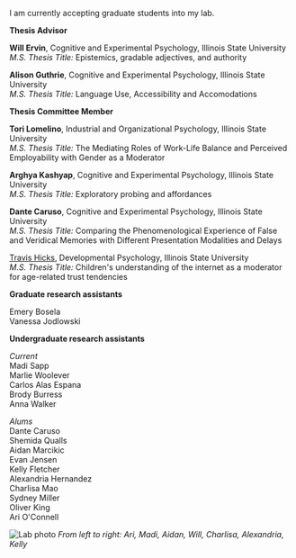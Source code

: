 I am currently accepting graduate students into my lab. 


**Thesis Advisor**

**Will Ervin**, Cognitive and Experimental Psychology, Illinois State University<br>
_M.S. Thesis Title:_ Epistemics, gradable adjectives, and authority

**Alison Guthrie**, Cognitive and Experimental Psychology, Illinois State University<br>
_M.S. Thesis Title:_ Language Use, Accessibility and Accomodations 


**Thesis Committee Member**

**Tori Lomelino**, Industrial and Organizational Psychology, Illinois State University<br>
_M.S. Thesis Title:_ The Mediating Roles of Work-Life Balance and Perceived Employability with Gender as a Moderator

**Arghya Kashyap**, Cognitive and Experimental Psychology, Illinois State University<br>
_M.S. Thesis Title:_ Exploratory probing and affordances

**Dante Caruso**, Cognitive and Experimental Psychology, Illinois State University<br>
_M.S. Thesis Title:_ Comparing the Phenomenological Experience of False and Veridical Memories with Different Presentation Modalities and Delays

[Travis Hicks](https://www.linkedin.com/in/travis-hicks-692519123/), Developmental Psychology, Illinois State University<br>
_M.S. Thesis Title:_ Children's understanding of the internet as a moderator for age-related trust tendencies



**Graduate research assistants**

Emery Bosela<br>
Vanessa Jodlowski

**Undergraduate research assistants**

_Current_<br>
Madi Sapp<br>
Marlie Woolever<br>
Carlos Alas Espana<br>
Brody Burress<br>
Anna Walker<br>




_Alums_<br>
Dante Caruso<br>
Shemida Qualls<br>
Aidan Marcikic<br>
Evan Jensen<br>
Kelly Fletcher<br>
Alexandria Hernandez<br>
Charlisa Mao<br>
Sydney Miller<br>
Oliver King<br>
Ari O'Connell<br>


![Lab photo](assets/PXL_20241004_160851511.MP.jpg) *From left to right: Ari, Madi, Aidan, Will, Charlisa, Alexandria, Kelly*



